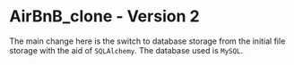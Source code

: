 # AirBnB_clone - Version 2
The main change here is the switch to database storage from the initial file storage with the aid of `SQLAlchemy`. The database used is `MySQL`. 
